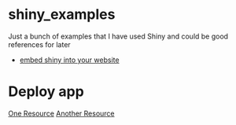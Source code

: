 # shiny_examples

Just a bunch of examples that I have used Shiny and could be good references for later

* [embed shiny into your website](https://datasciencegenie.com/how-to-embed-a-shiny-app-on-website/)

# Deploy app
[One Resource](https://hosting.analythium.io/)
[Another Resource](https://hosting.analythium.io/how-many-shiny-apps-can-you-host-for-free/)
